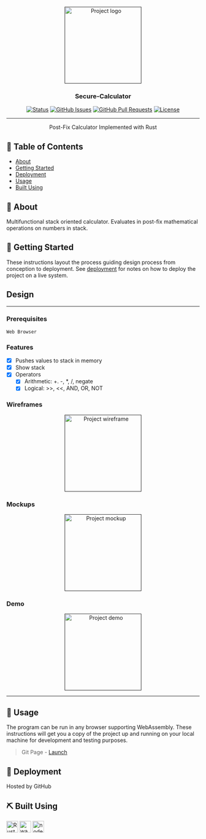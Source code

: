 <p align="center">
    <a href="" rel="noopener">
    <img width=200px height=200px src="https://i.imgur.com/ggKG1M9.png" alt="Project logo"></a>
</p>

<h3 align="center">Secure-Calculator</h3>

<div align="center">

  [![Status](https://img.shields.io/badge/status-active-success.svg)]() 
  [![GitHub Issues](https://img.shields.io/github/issues/courierofcode/Secure-Calculator.svg)](https://github.com/courierofcode/Secure-Calculator/issues)
  [![GitHub Pull Requests](https://img.shields.io/github/issues-pr/courierofcode/Secure-Calculator.svg)](https://github.com/courierofcode/Secure-Calculator/pulls)
  [![License](https://img.shields.io/badge/license-MIT-blue.svg)](/LICENSE)

</div>

---

<p align="center"> Post-Fix Calculator Implemented with Rust
    <br> 
</p>

## 📝 Table of Contents
- [About](#about)
- [Getting Started](#getting_started)
- [Deployment](#deployment)
- [Usage](#usage)
- [Built Using](#built_using)

## 🧐 About <a name = "about"></a>
Multifunctional stack oriented calculator. Evaluates in post-fix mathematical operations on numbers in stack.

## 🏁 Getting Started <a name = "getting_started"></a>
These instructions layout the process guiding design process from conception to deployment. See [deployment](#deployment) for notes on how to deploy the project on a live system.
## Design
---
### Prerequisites
```
Web Browser
```

### Features
- [x] Pushes values to stack in memory
- [x] Show stack
- [x] Operators
    - [x] Arithmetic: +. -, *, /, negate
    - [x] Logical: >>, <<, AND, OR, NOT

### Wireframes
<p align="center">
    <a href="" rel="noopener">
    <img width=200px height=200px src="" alt="Project wireframe"></a>
</p>

### Mockups
<p align="center">
    <a href="" rel="noopener">
    <img width=200px height=200px src="" alt="Project mockup"></a>
</p>

### Demo
<p align="center">
    <a href="" rel="noopener">
    <img width=200px height=200px src="" alt="Project demo"></a>
</p>

---

## 🎈 Usage <a name="usage"></a>
The program can be run in any browser supporting WebAssembly. These instructions will get you a copy of the project up and running on your local machine for development and testing purposes.

>Git Page - [Launch](https://courierofcode.github.io/Secure-Calculator/)


## 🚀 Deployment <a name = "deployment"></a>
Hosted by GitHub

## ⛏️ Built Using <a name = "built_using"></a>
[<img src="https://upload.wikimedia.org/wikipedia/commons/d/d5/Rust_programming_language_black_logo.svg" width=30 height=30 alt="Rust">](https://www.rust-lang.org/)
[<img src="https://upload.wikimedia.org/wikipedia/commons/1/1f/WebAssembly_Logo.svg" width=30 height=30 alt="wasm">](https://webassembly.org/)
[<img src="https://upload.wikimedia.org/wikipedia/commons/d/d9/Node.js_logo.svg" width=30 height=30 alt="nodejs">](https://nodejs.org/en/)

